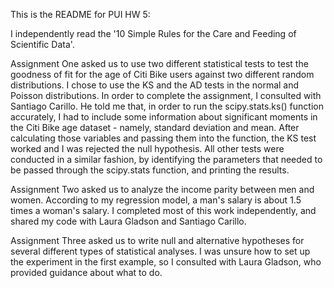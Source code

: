 This is the README for PUI HW 5:

I independently read the '10 Simple Rules for the Care and Feeding of Scientific Data'.

Assignment One asked us to use two different statistical tests to test the goodness of
fit for the age of Citi Bike users against two different random distributions. I chose
to use the KS and the AD tests in the normal and Poisson distributions. In order to 
complete the assignment, I consulted with Santiago Carillo. He told me that, in order
to run the scipy.stats.ks() function accurately, I had to include some information about
significant moments in the Citi Bike age dataset - namely, standard deviation and mean. 
After calculating those variables and passing them into the function, the KS test worked
and I was rejected the null hypothesis. All other tests were conducted in a similar
fashion, by identifying the parameters that needed to be passed through the scipy.stats
function, and printing the results.

Assignment Two asked us to analyze the income parity between men and women. According to 
my regression model, a man's salary is about 1.5 times a woman's salary. I completed
most of this work independently, and shared my code with Laura Gladson and Santiago
Carillo.

Assignment Three asked us to write null and alternative hypotheses for several different
types of statistical analyses. I was unsure how to set up the experiment in the first
example, so I consulted with Laura Gladson, who provided guidance about what to do. 
